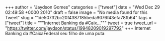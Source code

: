 
+++
author = "Jaydson Gomes"
categories = ["tweet"]
date = "Wed Dec 29 02:49:58 +0000 2010"
draft = false
image = "No media found for this Tweet"
slug = "1de50732bc20f4387185beda9076f43efa78fb64"
tags = ["tweet"]
title = """Internet Banking da #Caix..."""
tweet = true
tweet_url = "https://twitter.com/jaydson/status/19948209019297792"
+++
Internet Banking da #CaixaFederal seu filho de uma puta

